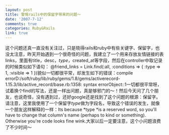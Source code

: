 ```yaml
---
layout: post
title: 警惕rails中的保留字带来的问题～
date: '2007-7-12'
comments: true
categories: Ruby&Rails
link: true
---
```

这个问题还真一直没有关注过，只是晓得rails和ruby中有些关键字、保留字，也没太注意，昨天开始遇到一个很奇怪的问题，我建立了一个用来存放友情链接的表links，里面有title，desc，*type*，created_at等字段，然后在controller中取记录的时候类似如下语句：  @friend_links = Link.find(:all, :conditions =&gt; { :type =&gt; 1, :visible =&gt; 1 })貌似一切都很平常，却发生如下的错误：compile errorD:/soft/ruby/lib/ruby/gems/1.8/gems/activerecord-1.15.3/lib/active_record/base.rb:1358: syntax errorObject::1一切都很平常呀，试着换个find的写法，还是一样出问题，真是够邪门的～！然后今天问了几个朋友，也说奇怪，没有遇到过，还好google还是找到了这个问题的根源：保留字。请注意，这里我使用了一个保留字*type*做为字段名，导致这个错误的发生，就像一个朋友这样解释的一样：Its because *type *is a reserved word, so you'll have to change that column's name (perhaps to kind or something). Otherwise you're code looks fine wink.大家以后一定要注意，这个小问题浪费了不少时间～
